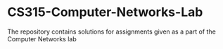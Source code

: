 # CS315-Computer-Networks-Lab
The repository contains solutions for assignments given as a part of the Computer Networks lab 
